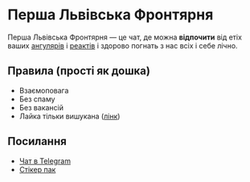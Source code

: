 # Перша Львівська Фронтярня
Перша Львівська Фронтярня — це чат, де можна **відпочити** від етіх ваших [ангулярів](https://angular.io/) і [реактів](https://reactjs.org/) і здорово погнать з нас всіх і себе лічно.


## Правила (прості як дошка)
 - Взаємоповага
 - Без спаму
 - Без вакансій
 - Лайка тільки вишукана ([лінк](https://ipress.ua/ljlive/matyuky_yaki_roblyat_z_tebe_ukraintsya_yak_pravylno_layatys_7348.html))


## Посилання
 - [Чат в Telegram](https://t.me/first_lviv_frontend_chat)
 - [Стікер пак](https://t.me/addstickers/frontation)
